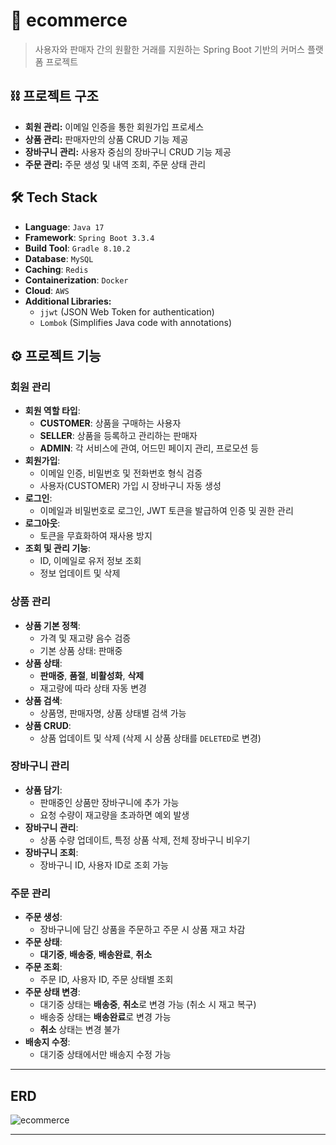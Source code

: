 # 🚀 ecommerce
> 사용자와 판매자 간의 원활한 거래를 지원하는 Spring Boot 기반의 커머스 플랫폼 프로젝트

## ⛓️ 프로젝트 구조

- **회원 관리:** 이메일 인증을 통한 회원가입 프로세스
- **상품 관리:** 판매자만의 상품 CRUD 기능 제공
- **장바구니 관리:** 사용자 중심의 장바구니 CRUD 기능 제공
- **주문 관리:** 주문 생성 및 내역 조회, 주문 상태 관리

## 🛠️ Tech Stack
- **Language**: `Java 17`
- **Framework**: `Spring Boot 3.3.4`
- **Build Tool**: `Gradle 8.10.2`
- **Database**: `MySQL`
- **Caching**: `Redis`
- **Containerization**: `Docker`
- **Cloud**: `AWS`
- **Additional Libraries:**
  - `jjwt` (JSON Web Token for authentication)
  - `Lombok` (Simplifies Java code with annotations)

## ⚙️ 프로젝트 기능

### 회원 관리

- **회원 역할 타입**:
  - **CUSTOMER**: 상품을 구매하는 사용자
  - **SELLER**: 상품을 등록하고 관리하는 판매자
  - **ADMIN**: 각 서비스에 관여, 어드민 페이지 관리, 프로모션 등
- **회원가입**:
  - 이메일 인증, 비밀번호 및 전화번호 형식 검증
  - 사용자(CUSTOMER) 가입 시 장바구니 자동 생성
- **로그인**:
  - 이메일과 비밀번호로 로그인, JWT 토큰을 발급하여 인증 및 권한 관리
- **로그아웃**:
  - 토큰을 무효화하여 재사용 방지
- **조회 및 관리 기능**:
  - ID, 이메일로 유저 정보 조회
  - 정보 업데이트 및 삭제

### 상품 관리
- **상품 기본 정책**:
  - 가격 및 재고량 음수 검증
  - 기본 상품 상태: 판매중
- **상품 상태**:
  - **판매중**, **품절**, **비활성화**, **삭제**
  - 재고량에 따라 상태 자동 변경
- **상품 검색**:
  - 상품명, 판매자명, 상품 상태별 검색 가능
- **상품 CRUD**:
  - 상품 업데이트 및 삭제 (삭제 시 상품 상태를 `DELETED`로 변경)

### 장바구니 관리
- **상품 담기**:
  - 판매중인 상품만 장바구니에 추가 가능
  - 요청 수량이 재고량을 초과하면 예외 발생
- **장바구니 관리**:
  - 상품 수량 업데이트, 특정 상품 삭제, 전체 장바구니 비우기
- **장바구니 조회**:
  - 장바구니 ID, 사용자 ID로 조회 가능

### 주문 관리
- **주문 생성**:
  - 장바구니에 담긴 상품을 주문하고 주문 시 상품 재고 차감
- **주문 상태**:
  - **대기중**, **배송중**, **배송완료**, **취소**
- **주문 조회**:
  - 주문 ID, 사용자 ID, 주문 상태별 조회
- **주문 상태 변경**:
  - 대기중 상태는 **배송중**, **취소**로 변경 가능 (취소 시 재고 복구)
  - 배송중 상태는 **배송완료**로 변경 가능
  - **취소** 상태는 변경 불가
- **배송지 수정**:
  - 대기중 상태에서만 배송지 수정 가능

---

## ERD
![ecommerce](https://github.com/user-attachments/assets/0a3c51a0-cda8-4f4b-9106-c997a2deeeb2)

---
